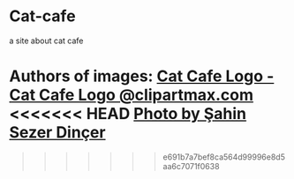 # Cat-cafe
a site about cat cafe



Authors of images:
<a href="https://www.clipartmax.com/middle/m2i8d3N4H7b1d3m2_cat-cafe-logo-cat-cafe-logo/" target="_blank">Cat Cafe Logo - Cat Cafe Logo @clipartmax.com</a>
<<<<<<< HEAD
<a href="https://www.pexels.com/photo/cat-lying-on-pillow-of-sidewalk-cafe-17425763/">Photo by Şahin Sezer Dinçer </a>
=======
>>>>>>> e691b7a7bef8ca564d99996e8d5aa6c7071f0638
